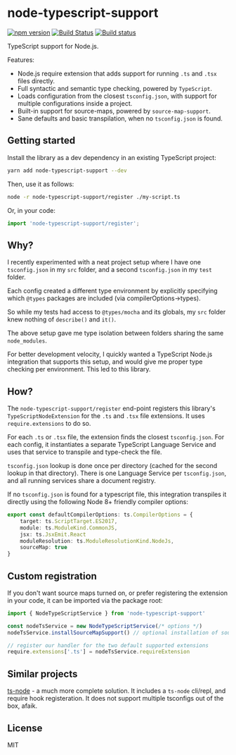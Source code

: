 # node-typescript-support
[![npm version](https://badge.fury.io/js/node-typescript-support.svg)](https://www.npmjs.com/package/node-typescript-support)
[![Build Status](https://travis-ci.com/AviVahl/node-typescript-support.svg?branch=master)](https://travis-ci.com/AviVahl/node-typescript-support)
[![Build status](https://ci.appveyor.com/api/projects/status/eahbionw30e62vgu/branch/master?svg=true)](https://ci.appveyor.com/project/AviVahl/node-typescript-support/branch/master)

TypeScript support for Node.js.

Features:
- Node.js require extension that adds support for running `.ts` and `.tsx` files directly.
- Full syntactic and semantic type checking, powered by `TypeScript`.
- Loads configuration from the closest `tsconfig.json`, with support for multiple configurations inside a project.
- Built-in support for source-maps, powered by `source-map-support`.
- Sane defaults and basic transpilation, when no `tsconfig.json` is found.

## Getting started

Install the library as a dev dependency in an existing TypeScript project:
```sh
yarn add node-typescript-support --dev
```

Then, use it as follows:
```sh
node -r node-typescript-support/register ./my-script.ts
```

Or, in your code:
```ts
import 'node-typescript-support/register';
```

## Why?

I recently experimented with a neat project setup where I have one
`tsconfig.json` in my `src` folder, and a second `tsconfig.json`
in my `test` folder.

Each config created a different type environment by explicitly
specifying which `@types` packages are included (via compilerOptions->types).

So while my tests had access to `@types/mocha` and its globals, my
`src` folder knew nothing of `describe()` and `it()`.

The above setup gave me type isolation between folders sharing
the same `node_modules`.

For better development velocity, I quickly wanted a TypeScript Node.js
integration that supports this setup, and would give me proper
type checking per environment. This led to this library.

## How?

The `node-typescript-support/register` end-point registers this library's
`TypeScriptNodeExtension` for the `.ts` and `.tsx` file extensions.
It uses `require.extensions` to do so.

For each `.ts` or `.tsx` file, the extension finds the closest `tsconfig.json`.
For each config, it instantiates a separate TypeScript Language Service and
uses that service to transpile and type-check the file.

`tsconfig.json` lookup is done once per directory (cached for the second
lookup in that directory). There is one Language Service per `tsconfig.json`,
and all running services share a document registry.

If no `tsconfig.json` is found for a typescript file,
this integration transpiles it directly using the following
Node 8+ friendly compiler options:

```ts
export const defaultCompilerOptions: ts.CompilerOptions = {
    target: ts.ScriptTarget.ES2017,
    module: ts.ModuleKind.CommonJS,
    jsx: ts.JsxEmit.React
    moduleResolution: ts.ModuleResolutionKind.NodeJs,
    sourceMap: true
}
```
## Custom registration

If you don't want source maps turned on, or prefer registering
the extension in your code, it can be imported via the package root:

```ts
import { NodeTypeScriptService } from 'node-typescript-support'

const nodeTsService = new NodeTypeScriptService(/* options */)
nodeTsService.installSourceMapSupport() // optional installation of source-map-support

// register our handler for the two default supported extensions
require.extensions['.ts'] = nodeTsService.requireExtension
```

## Similar projects

[ts-node](https://github.com/TypeStrong/ts-node) - a much more complete solution. It includes a `ts-node` cli/repl, and require hook registeration. It does not support multiple tsconfigs out of the box, afaik. 

## License

MIT
